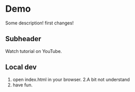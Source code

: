 # Demo

Some description!
first changes!


## Subheader

Watch tutorial on YouTube.


## Local dev 

1. open index.html in your browser.
2.A bit not understand
3. have fun.